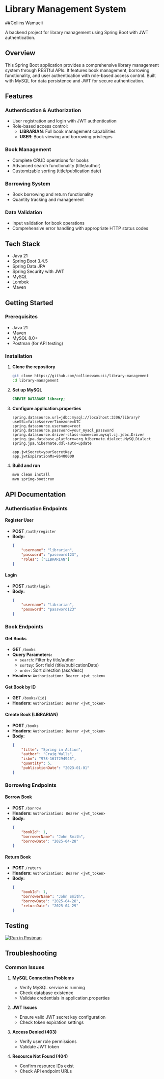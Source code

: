 # Library Management System
##Collins Wamucii

A backend project for library management using Spring Boot with JWT authentication.

## Overview

This Spring Boot application provides a comprehensive library management system through RESTful APIs. It features book management, borrowing functionality, and user authentication with role-based access control. Built with MySQL for data persistence and JWT for secure authentication.

## Features

### Authentication & Authorization
- User registration and login with JWT authentication
- Role-based access control:
  - **LIBRARIAN**: Full book management capabilities
  - **USER**: Book viewing and borrowing privileges

### Book Management
- Complete CRUD operations for books
- Advanced search functionality (title/author)
- Customizable sorting (title/publication date)

### Borrowing System
- Book borrowing and return functionality
- Quantity tracking and management

### Data Validation
- Input validation for book operations
- Comprehensive error handling with appropriate HTTP status codes

## Tech Stack

- Java 21
- Spring Boot 3.4.5
- Spring Data JPA
- Spring Security with JWT
- MySQL
- Lombok
- Maven

## Getting Started

### Prerequisites
- Java 21
- Maven
- MySQL 8.0+
- Postman (for API testing)

### Installation

1. **Clone the repository**
   ```bash
   git clone https://github.com/collinswamucii/library-management
   cd library-management
   ```

2. **Set up MySQL**
   ```sql
   CREATE DATABASE library;
   ```

3. **Configure application.properties**
   ```properties
   spring.datasource.url=jdbc:mysql://localhost:3306/library?useSSL=false&serverTimezone=UTC
   spring.datasource.username=root
   spring.datasource.password=your_mysql_password
   spring.datasource.driver-class-name=com.mysql.cj.jdbc.Driver
   spring.jpa.database-platform=org.hibernate.dialect.MySQLDialect
   spring.jpa.hibernate.ddl-auto=update

   app.jwtSecret=yourSecretKey
   app.jwtExpirationMs=86400000
   ```

4. **Build and run**
   ```bash
   mvn clean install
   mvn spring-boot:run
   ```

## API Documentation

### Authentication Endpoints

#### Register User
- **POST** `/auth/register`
- **Body:**
  ```json
  {
      "username": "librarian",
      "password": "password123",
      "roles": ["LIBRARIAN"]
  }
  ```

#### Login
- **POST** `/auth/login`
- **Body:**
  ```json
  {
      "username": "librarian",
      "password": "password123"
  }
  ```

### Book Endpoints

#### Get Books
- **GET** `/books`
- **Query Parameters:**
  - `search`: Filter by title/author
  - `sortBy`: Sort field (title/publicationDate)
  - `order`: Sort direction (asc/desc)
- **Headers:** `Authorization: Bearer <jwt_token>`

#### Get Book by ID
- **GET** `/books/{id}`
- **Headers:** `Authorization: Bearer <jwt_token>`

#### Create Book (LIBRARIAN)
- **POST** `/books`
- **Headers:** `Authorization: Bearer <jwt_token>`
- **Body:**
  ```json
  {
      "title": "Spring in Action",
      "author": "Craig Walls",
      "isbn": "978-1617294945",
      "quantity": 5,
      "publicationDate": "2023-01-01"
  }
  ```

### Borrowing Endpoints

#### Borrow Book
- **POST** `/borrow`
- **Headers:** `Authorization: Bearer <jwt_token>`
- **Body:**
  ```json
  {
      "bookId": 1,
      "borrowerName": "John Smith",
      "borrowDate": "2025-04-28"
  }
  ```

#### Return Book
- **POST** `/return`
- **Headers:** `Authorization: Bearer <jwt_token>`
- **Body:**
  ```json
  {
      "bookId": 1,
      "borrowerName": "John Smith",
      "borrowDate": "2025-04-28",
      "returnDate": "2025-04-29"
  }
  ```

## Testing

[![Run in Postman](https://run.pstmn.io/button.svg)](https://app.getpostman.com/run-collection/34269371-badae052-1143-4653-b7f1-076ede034629?action=collection%2Ffork&source=rip_markdown&collection-url=entityId%3D34269371-badae052-1143-4653-b7f1-076ede034629%26entityType%3Dcollection%26workspaceId%3D1729b7ac-325f-4554-8611-55f062bef728)

## Troubleshooting

### Common Issues
1. **MySQL Connection Problems**
   - Verify MySQL service is running
   - Check database existence
   - Validate credentials in application.properties

2. **JWT Issues**
   - Ensure valid JWT secret key configuration
   - Check token expiration settings

3. **Access Denied (403)**
   - Verify user role permissions
   - Validate JWT token

4. **Resource Not Found (404)**
   - Confirm resource IDs exist
   - Check API endpoint URLs